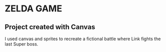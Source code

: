 # **ZELDA GAME**

## **Project created with Canvas**

I used canvas and sprites to recreate a fictional battle where Link fights the last Super boss.
